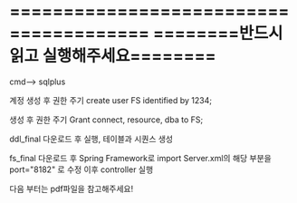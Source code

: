 =======================================
========반드시 읽고 실행해주세요========
=======================================
cmd--> sqlplus

계정 생성 후 권한 주기
create user FS identified by 1234;

생성 후 권한 주기
Grant connect, resource, dba to FS;

ddl_final 다운로드 후 실행, 테이블과 시퀀스 생성

fs_final 다운로드 후 Spring Framework로 import
Server.xml의 해당 부분을 port="8182" 로 수정 이후 controller 실행

다음 부터는 pdf파일을 참고해주세요!
